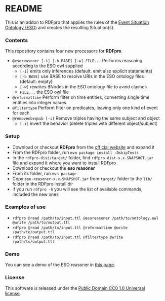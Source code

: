# README #

This is an addon to RDFpro that applies the rules of the [Event Situation Ontology (ESO)](https://github.com/newsreader/eso) and creates the resulting Situation(s).

### Contents ###

This repository contains four new processors for **RDFpro**.

* `@esoreasoner [-i] [-b BASE] [-w] FILE...` Performs reasoning according to the ESO owl supplied  
    * `[-i]`          emits only inferences (default: emit also explicit statements)
    * `[-b BASE]`     use BASE to resolve URIs in the ESO ontology files (default: empty)
    * `[-w]`          rewrites BNodes in the ESO ontology file to avoid clashes
    * `FILE...`       the ESO owl file
* `@reformattime` Perform filter on time entities, converting single time entities into integer values.
* `@filtertype` Perform filter on predicates, leaving only one kind of event for each
* `@removeobeqsub [-i]` Remove triples having the same subject and object
    * `[-i]` invert the behavior (delete triples with different object/subject)

### Setup ###

* Download or checkout **RDFpro** from the [official website](http://fracor.bitbucket.org/rdfpro/) and expand it
* From the RDFpro folder, run `mvn package install -DskipTests`
* In the `rdfpro-dist/target/` folder, find `rdfpro-dist-x.x-SNAPSHOT.jar` file and expand it where you want to install RDFpro
* Download or checkout the **eso reasoner**
* From its folder, run `mvn package`
* Copy `eso-reasoner-x.x-SNAPSHOT.jar` from `target/` folder to the `lib/` folder in the RDFpro install dir
* If you run `rdfpro -h` you will see the list of available commands, included the new ones

### Examples of use ###

* `rdfpro @read /path/to/input.ttl @esoreasoner /path/to/ontology.owl @write /path/to/output.ttl`
* `rdfpro @read /path/to/input.ttl @reformattime @write /path/to/output.ttl`
* `rdfpro @read /path/to/input.ttl @filtertype @write /path/to/output.ttl`

### Demo ###

You can see a demo of the ESO reasoner in [this page](https://knowledgestore2.fbk.eu/reasoner/).

### License ###

This software is released under the [Public Domain CC0 1.0 Universal license](https://creativecommons.org/publicdomain/zero/1.0/).
